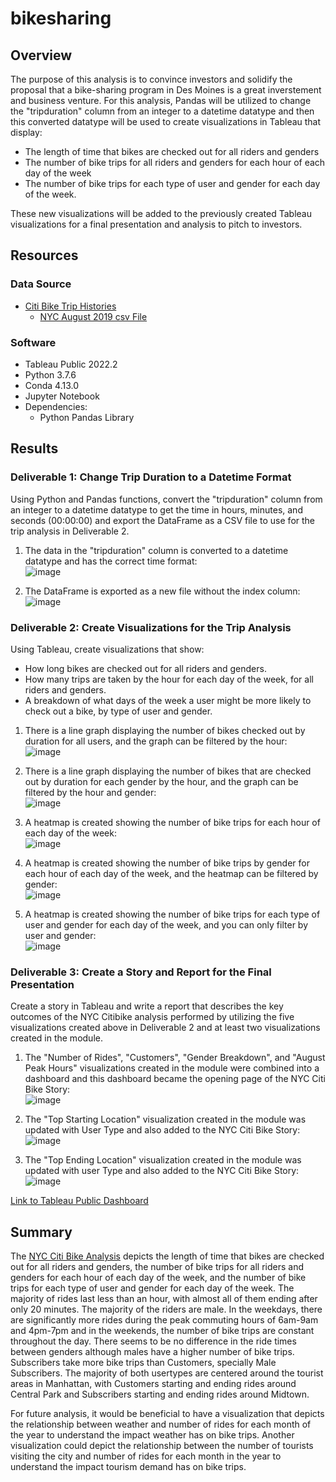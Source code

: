 # bikesharing

## Overview 
The purpose of this analysis is to convince investors and solidify the proposal that a bike-sharing program in Des Moines is a great inverstement and business venture. For this analysis, Pandas will be utilized to change the "tripduration" column from an integer to a datetime datatype and then this converted datatype will be used to create visualizations in Tableau that display:
- The length of time that bikes are checked out for all riders and genders
- The number of bike trips for all riders and genders for each hour of each day of the week
- The number of bike trips for each type of user and gender for each day of the week.

These new visualizations will be added to the previously created Tableau visualizations for a final presentation and analysis to pitch to investors.

## Resources
### Data Source 
- [Citi Bike Trip Histories](https://ride.citibikenyc.com/system-data)
  - [NYC August 2019 csv File](https://s3.amazonaws.com/tripdata/index.html)

### Software
- Tableau Public 2022.2
- Python 3.7.6
- Conda 4.13.0
- Jupyter Notebook
- Dependencies:
  - Python Pandas Library

## Results
### Deliverable 1: Change Trip Duration to a Datetime Format
Using Python and Pandas functions, convert the "tripduration" column from an integer to a datetime datatype to get the time in hours, minutes, and seconds (00:00:00) and export the DataFrame as a CSV file to use for the trip analysis in Deliverable 2.

1. The data in the "tripduration" column is converted to a datetime datatype and has the correct time format:
<br /> ![image](https://user-images.githubusercontent.com/108038989/193474116-24f5f00e-7ca1-4d7f-b070-ebe7cc90e34f.png)

2. The DataFrame is exported as a new file without the index column:
<br /> ![image](https://user-images.githubusercontent.com/108038989/193474090-6a11e9c8-278d-4017-af10-8688eeedaf6e.png)

### Deliverable 2: Create Visualizations for the Trip Analysis
Using Tableau, create visualizations that show:
  - How long bikes are checked out for all riders and genders.
  - How many trips are taken by the hour for each day of the week, for all riders and genders.
  - A breakdown of what days of the week a user might be more likely to check out a bike, by type of user and gender.

1. There is a line graph displaying the number of bikes checked out by duration for all users, and the graph can be filtered by the hour:
<br /> ![image](https://user-images.githubusercontent.com/108038989/193476990-3d3096de-cc41-4f5e-b6a3-489be9e860ae.png)

2. There is a line graph displaying the number of bikes that are checked out by duration for each gender by the hour, and the graph can be filtered by the hour and gender: 
<br /> ![image](https://user-images.githubusercontent.com/108038989/193476976-9ef60378-2a28-4e3f-a81d-f34f84e836fb.png)

3. A heatmap is created showing the number of bike trips for each hour of each day of the week:
<br /> ![image](https://user-images.githubusercontent.com/108038989/193476967-fd6a8bc6-507c-440d-837a-2e55ebb8af7b.png)

4. A heatmap is created showing the number of bike trips by gender for each hour of each day of the week, and the heatmap can be filtered by gender:
<br /> ![image](https://user-images.githubusercontent.com/108038989/193476945-1ec7eac2-78a3-4755-9f79-21fa55aec342.png)

5. A heatmap is created showing the number of bike trips for each type of user and gender for each day of the week, and you can only filter by user and gender:
<br /> ![image](https://user-images.githubusercontent.com/108038989/193476898-84974389-2707-40fd-a381-ecb65f5e1eab.png)

### Deliverable 3: Create a Story and Report for the Final Presentation
Create a story in Tableau and write a report that describes the key outcomes of the NYC Citibike analysis performed by utilizing the five visualizations created above in Deliverable 2 and at least two visualizations created in the module.

1. The "Number of Rides", "Customers", "Gender Breakdown", and "August Peak Hours" visualizations created in the module were combined into a dashboard and this dashboard became the opening page of the NYC Citi Bike Story: 
<br /> ![image](https://user-images.githubusercontent.com/108038989/193492757-2f6b6ce4-4729-4d18-8eda-e04087b01cdd.png)

2. The "Top Starting Location" visualization created in the module was updated with User Type and also added to the NYC Citi Bike Story: 
<br /> ![image](https://user-images.githubusercontent.com/108038989/193494564-f863e190-ad67-4bea-896a-b1ea061f6b41.png)

3. The "Top Ending Location" visualization created in the module was updated with user Type and also added to the NYC Citi Bike Story: 
<br /> ![image](https://user-images.githubusercontent.com/108038989/193494650-aadbf18c-872e-4703-a11a-1c7c95f2efd5.png)

[Link to Tableau Public Dashboard](https://public.tableau.com/app/profile/lizeth.achury/viz/NYCCitiBikeStory_16647693862650/NYCCitiBikeStory)

## Summary 
The [NYC Citi Bike Analysis](https://public.tableau.com/app/profile/lizeth.achury/viz/NYCCitiBikeStory_16647693862650/NYCCitiBikeStory) depicts the length of time that bikes are checked out for all riders and genders, the number of bike trips for all riders and genders for each hour of each day of the week, and the number of bike trips for each type of user and gender for each day of the week. The majority of rides last less than an hour, with almost all of them ending after only 20 minutes. The majority of the riders are male. In the weekdays, there are significantly more rides during the peak commuting hours of 6am-9am and 4pm-7pm and in the weekends, the number of bike trips are constant throughout the day. There seems to be no difference in the ride times between genders although males have a higher number of bike trips. Subscribers take more bike trips than Customers, specially Male Subscribers. The majority of both usertypes are centered around the tourist areas in Manhattan, with Customers starting and ending rides around Central Park and Subscribers starting and ending rides around Midtown. 

For future analysis, it would be beneficial to have a visualization that depicts the relationship between weather and number of rides for each month of the year to understand the impact weather has on bike trips. Another visualization could depict the relationship between the number of tourists visiting the city and number of rides for each month in the year to understand the impact tourism demand has on bike trips. 
